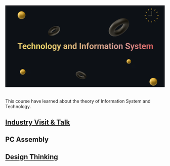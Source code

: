 <h1>
<p align=”center”>
<img width=”200" height=”200" src="https://github.com/SabrinaHeng/Technology-Information-System/blob/main/Make%20your%20README%20(1).png" alt=”my banner”>
</p>
</h1>

This course have learned about the theory of Information System and Technology.

<h2>
  
  [Industry Visit & Talk](https://github.com/SabrinaHeng/Technology-Information-System/tree/main/Assignment)

</h2>

<h2>
  
  PC Assembly

</h2>

<h2>

  [Design Thinking](https://github.com/SabrinaHeng/Technology-Information-System/tree/main/Assignment/Design%20Thinking)

</h2>
